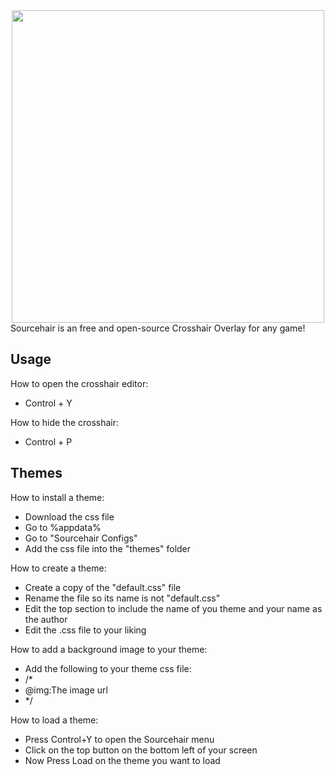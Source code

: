 <div align="center">
<img width="500" src="https://media.discordapp.net/attachments/1232045360524955741/1267236723188957317/ReadMeLogo.png?ex=66a80daa&is=66a6bc2a&hm=7e08be3c57e31a5e923fc2548731dbf9e9bfd3c323a480dea56005c91da8d883&=&format=webp&quality=lossless&width=1920&height=415">
</div>
Sourcehair is an free and open-source Crosshair Overlay for any game!

## Usage
How to open the crosshair editor:
- Control + Y

How to hide the crosshair:
- Control + P

## Themes
How to install a theme:
- Download the css file
- Go to %appdata%
- Go to "Sourcehair Configs"
- Add the css file into the "themes" folder

How to create a theme:
- Create a copy of the "default.css" file
- Rename the file so its name is not "default.css"
- Edit the top section to include the name of you theme and your name as the author
- Edit the .css file to your liking

How to add a background image to your theme:
- Add the following to your theme css file:
- /*
- @img:The image url
- */

How to load a theme:
- Press Control+Y to open the Sourcehair menu
- Click on the top button on the bottom left of your screen
- Now Press Load on the theme you want to load
